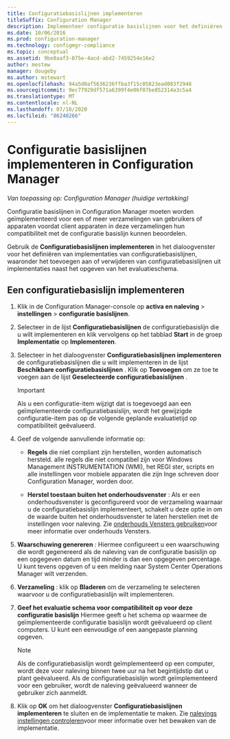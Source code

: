 ```yaml
---
title: Configuratiebasislijnen implementeren
titleSuffix: Configuration Manager
description: Implementeer configuratie basislijnen voor het definiëren van implementaties van configuratie basislijn en het toevoegen of verwijderen van configuratie basislijnen uit implementaties.
ms.date: 10/06/2016
ms.prod: configuration-manager
ms.technology: configmgr-compliance
ms.topic: conceptual
ms.assetid: 9be8aaf3-075e-4acd-abd2-7459254e16e2
author: mestew
manager: dougeby
ms.author: mstewart
ms.openlocfilehash: 94a5d0af5636236ffba3f15c05823ead083f2948
ms.sourcegitcommit: 9ec77929df571a6399f4e06f07be852314a3c5a4
ms.translationtype: MT
ms.contentlocale: nl-NL
ms.lasthandoff: 07/10/2020
ms.locfileid: "86240266"
---
```

# <a name="how-to-deploy-configuration-baselines-in-configuration-manager"></a>Configuratie basislijnen implementeren in Configuration Manager

*Van toepassing op: Configuration Manager (huidige vertakking)*

Configuratie basislijnen in Configuration Manager moeten worden geïmplementeerd voor een of meer verzamelingen van gebruikers of apparaten voordat client apparaten in deze verzamelingen hun compatibiliteit met de configuratie basislijn kunnen beoordelen.  

Gebruik de **Configuratiebasislijnen implementeren** in het dialoogvenster voor het definiëren van implementaties van configuratiebasislijnen, waaronder het toevoegen aan of verwijderen van configuratiebasislijnen uit implementaties naast het opgeven van het evaluatieschema.  

## <a name="deploy-a-configuration-baseline"></a>Een configuratiebasislijn implementeren  

1.  Klik in de Configuration Manager-console op **activa en naleving**  >  **instellingen**  >  **configuratie basislijnen**.  

3.  Selecteer in de lijst **Configuratiebasislijnen** de configuratiebasislijn die u wilt implementeren en klik vervolgens op het tabblad **Start** in de groep **Implementatie** op **Implementeren**.  

4.  Selecteer in het dialoogvenster **Configuratiebasislijnen implementeren** de configuratiebasislijnen die u wilt implementeren in de lijst **Beschikbare configuratiebasislijnen** . Klik op **Toevoegen** om ze toe te voegen aan de lijst **Geselecteerde configuratiebasislijnen** .  

    > [!IMPORTANT]  
    >  Als u een configuratie-item wijzigt dat is toegevoegd aan een geïmplementeerde configuratiebasislijn, wordt het gewijzigde configuratie-item pas op de volgende geplande evaluatietijd op compatibiliteit geëvalueerd.  

5.  Geef de volgende aanvullende informatie op:  

    -   **Regels** die niet compliant zijn herstellen, worden automatisch hersteld. alle regels die niet compatibel zijn voor Windows Management INSTRUMENTATION (WMI), het REGI ster, scripts en alle instellingen voor mobiele apparaten die zijn Inge schreven door Configuration Manager, worden door.  

    -   **Herstel toestaan buiten het onderhoudsvenster** : Als er een onderhoudsvenster is geconfigureerd voor de verzameling waarnaar u de configuratiebasislijn implementeert, schakelt u deze optie in om de waarde buiten het onderhoudsvenster te laten herstellen met de instellingen voor naleving. Zie [onderhouds Vensters gebruiken](../../core/clients/manage/collections/use-maintenance-windows.md)voor meer informatie over onderhouds Vensters.  

6.  **Waarschuwing genereren** : Hiermee configureert u een waarschuwing die wordt gegenereerd als de naleving van de configuratie basislijn op een opgegeven datum en tijd minder is dan een opgegeven percentage. U kunt tevens opgeven of u een melding naar System Center Operations Manager wilt verzenden.  

7.  **Verzameling** : klik op **Bladeren** om de verzameling te selecteren waarvoor u de configuratiebasislijn wilt implementeren.  

8.  **Geef het evaluatie schema voor compatibiliteit op voor deze configuratie basislijn** Hiermee geeft u het schema op waarmee de geïmplementeerde configuratie basislijn wordt geëvalueerd op client computers. U kunt een eenvoudige of een aangepaste planning opgeven.  

    > [!NOTE]  
    >  Als de configuratiebasislijn wordt geïmplementeerd op een computer, wordt deze voor naleving binnen twee uur na het begintijdstip dat u plant geëvalueerd. Als de configuratiebasislijn wordt geïmplementeerd voor een gebruiker, wordt de naleving geëvalueerd wanneer de gebruiker zich aanmeldt.  

9. Klik op **OK** om het dialoogvenster **Configuratiebasislijnen implementeren** te sluiten en de implementatie te maken. Zie [nalevings instellingen controleren](monitor-compliance-settings.md)voor meer informatie over het bewaken van de implementatie.  
